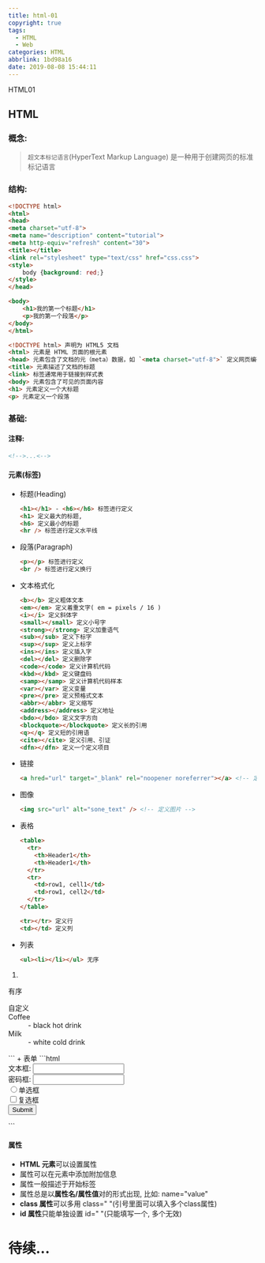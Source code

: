 ```yaml
---
title: html-01
copyright: true
tags:
  - HTML
  - Web
categories: HTML
abbrlink: 1bd98a16
date: 2019-08-08 15:44:11
---
```

HTML01
<!-- more -->

## HTML
### 概念:
> `超文本标记语言`(HyperText Markup Language) 是一种用于创建网页的标准标记语言  

### 结构:
```html
<!DOCTYPE html>
<html>
<head>
<meta charset="utf-8">
<meta name="description" content="tutorial">
<meta http-equiv="refresh" content="30">
<title></title>
<link rel="stylesheet" type="text/css" href="css.css">
<style>
	body {background: red;}
</style>
</head>

<body>
	<h1>我的第一个标题</h1>
	<p>我的第一个段落</p>
</body>
</html>
```
```html
<!DOCTYPE html> 声明为 HTML5 文档
<html> 元素是 HTML 页面的根元素
<head> 元素包含了文档的元（meta）数据，如 `<meta charset="utf-8">` 定义网页编码格式为 utf-8
<title> 元素描述了文档的标题
<link> 标签通常用于链接到样式表
<body> 元素包含了可见的页面内容
<h1> 元素定义一个大标题
<p> 元素定义一个段落
```

### 基础:
#### 注释:
```html
<!-->...<-->
```
#### 元素(标签)
+ 标题(Heading)
  ```html
  <h1></h1> - <h6></h6> 标签进行定义
  <h1> 定义最大的标题, 
  <h6> 定义最小的标题
  <hr /> 标签进行定义水平线
  ```

+ 段落(Paragraph)
  ```html
  <p></p> 标签进行定义 
  <br /> 标签进行定义换行
  ```

+ 文本格式化
  ```html
  <b></b> 定义粗体文本
  <em></em> 定义着重文字( em = pixels / 16 )
  <i></i> 定义斜体字
  <small></small> 定义小号字
  <strong></strong> 定义加重语气
  <sub></sub> 定义下标字
  <sup></sup> 定义上标字
  <ins></ins> 定义插入字
  <del></del> 定义删除字
  <code></code> 定义计算机代码
  <kbd></kbd> 定义键盘码
  <samp></samp> 定义计算机代码样本
  <var></var> 定义变量
  <pre></pre> 定义预格式文本
  <abbr></abbr> 定义缩写
  <address></address> 定义地址
  <bdo></bdo> 定义文字方向
  <blockquote></blockquote> 定义长的引用
  <q></q> 定义短的引用语
  <cite></cite> 定义引用、引证
  <dfn></dfn> 定义一个定义项目
  ```

+ 链接
  ```html
  <a hred="url" target="_blank" rel="noopener noreferrer"></a> <!-- 定义链接 -->
  ```

+ 图像
  ```html
  <img src="url" alt="sone_text" /> <!-- 定义图片 -->
  ```

+ 表格
  ```html
  <table>
    <tr>
      <th>Header1</th>
      <th>Header1</th>
    </tr>
    <tr>
      <td>row1, cell1</td>
      <td>row1, cell2</td>
    </tr>
  </table>
  ```
  ```html
  <tr></tr> 定义行
  <td></td> 定义列
  ```

+ 列表
  ```html
  <ul><li></li></ul> 无序
<ol><li></li></ol> 有序
	
<dl> 自定义
    <dt>Coffee</dt>
      <dd>- black hot drink</dd>
    <dt>Milk</dt>
      <dd>- white cold drink</dd>
    </dl>   
  ```
+ 表单
  ```html
	<form action="action.php" method="get">
      文本框: <input type="text" name="firstname" /><br />
	  密码框: <input type="password" name="pwd" /><br />
	  <input type="radio" name="sex" value="male" />单选框<br />
	  <input type="checkbox" name="vehicle" value="Bike" />复选框<br />
	  <input type="submit" value="Submit">
	</form>
  ```

#### 属性
+ **HTML 元素**可以设置属性
+ 属性可以在元素中添加附加信息
+ 属性一般描述于开始标签
+ 属性总是以**属性名/属性值**对的形式出现, 比如: name="value"  
+ **class 属性**可以多用 class=" "(引号里面可以填入多个class属性)
+ **id 属性**只能单独设置 id=" "(只能填写一个, 多个无效)  


# 待续...